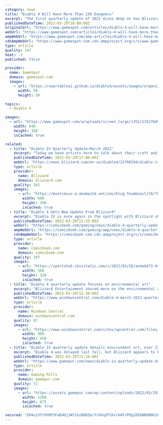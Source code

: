 ```yaml
---
category: news
title: "Diablo 4 Will Have More Than 150 Dungeons"
excerpt: "The first quarterly update of 2022 dives deep on how Blizzard is crafting the look and feel of Diablo 4's gothic fantasy world, including its dungeons."
publishedDateTime: 2022-03-29T10:00:00Z
originalUrl: "https://www.gamespot.com/articles/diablo-4-will-have-more-than-150-dungeons/1100-6501935/"
webUrl: "https://www.gamespot.com/articles/diablo-4-will-have-more-than-150-dungeons/1100-6501935/"
ampWebUrl: "https://www.gamespot.com/amp-articles/diablo-4-will-have-more-than-150-dungeons/1100-6501935/"
cdnAmpWebUrl: "https://www-gamespot-com.cdn.ampproject.org/c/s/www.gamespot.com/amp-articles/diablo-4-will-have-more-than-150-dungeons/1100-6501935/"
type: article
quality: 147
heat: -1
published: false

provider:
  name: GameSpot
  domain: gamespot.com
  images:
    - url: "https://smartableai.github.io/diablo4/assets/images/organizations/gamespot.com-50x50.jpg"
      width: 50
      height: 50

topics:
  - Diablo 4

images:
  - url: "https://www.gamespot.com/a/uploads/screen_large/1352/13527689/3957016-d4_quarterly_update.jpg"
    width: 640
    height: 360
    isCached: true

related:
  - title: "Diablo IV Quarterly Update—March 2022"
    excerpt: "Today we have artists here to talk about their craft and everything that goes into building the world of Sanctuary."
    publishedDateTime: 2022-03-29T17:00:00Z
    webUrl: "https://news.blizzard.com/en-us/diablo4/23788294/diablo-iv-quarterly-update-march-2022"
    type: article
    provider:
      name: Blizzard
      domain: blizzard.com
    quality: 162
    images:
      - url: "https://bnetcmsus-a.akamaihd.net/cms/blog_thumbnail/t0/T03F8R1V5IY01647903242759.png"
        width: 600
        height: 300
        isCached: true
  - title: "Diablo 4 Gets New Update From Blizzard"
    excerpt: "Diablo IV is once again in the spotlight with Blizzard sharing another quarterly update about the game ahead of its release. This is the first update on the new Diablo game that we've gotten this year ..."
    publishedDateTime: 2022-03-29T11:33:00Z
    webUrl: "https://comicbook.com/gaming/news/diablo-4-quarterly-update-march-2022/"
    ampWebUrl: "https://comicbook.com/gaming/amp/news/diablo-4-quarterly-update-march-2022/"
    cdnAmpWebUrl: "https://comicbook-com.cdn.ampproject.org/c/s/comicbook.com/gaming/amp/news/diablo-4-quarterly-update-march-2022/"
    type: article
    provider:
      name: Comicbook.com
      domain: comicbook.com
    quality: 107
    images:
      - url: "https://sportshub.cbsistatic.com/i/2021/03/18/ae4a8473-4c74-493d-ba59-117cebed6b2b/nintendo-switch-pro-space-2-1251724.jpg?width=568&height=320"
        width: 568
        height: 320
        isCached: true
  - title: "Diablo 4 quarterly update focuses on environmental art"
    excerpt: "Blizzard Entertainment shared more on the environmental art design of Diablo 4 in the March 2022 quarterly update, giving details on the various regions of the game."
    publishedDateTime: 2022-03-29T12:30:00Z
    webUrl: "https://www.windowscentral.com/diablo-4-march-2022-quarterly-update"
    type: article
    provider:
      name: Windows Central
      domain: windowscentral.com
    quality: 87
    images:
      - url: "https://www.windowscentral.com/sites/wpcentral.com/files/styles/large/public/field/image/2022/03/diablo-4-march-2022-desert.jpg"
        width: 800
        height: 450
        isCached: true
  - title: "Diablo IV quarterly update details environment art, over 150 dungeons"
    excerpt: "Diablo 4 was delayed last fall, but Blizzard appears to be hard at work on the next dungeon-crawling, loot-gathering entry in the popular RPG series. “Appears” is a good word here, because we just got ..."
    publishedDateTime: 2022-03-29T21:16:00Z
    webUrl: "https://www.gamepur.com/news/diablo-iv-quarterly-update-details-environment-art-over-150-dungeons"
    type: article
    provider:
      name: Gaming Polls
      domain: gamepur.com
    quality: 72
    images:
      - url: "https://assets.gamepur.com/wp-content/uploads/2022/03/29225300/diablo-4.jpg"
        width: 1200
        height: 675
        isCached: true

secured: "E04u1VYtFUDPSFaD4UjJWfzGiB0OIm/YrGhqZF5XvrkAF+POgiDEKWNXBHU1FDo7DEAe7VPdZ2Ek9IGSphGGEYIHde1d2bEGVdy7iTJsU3/Q9i/S9BPEDN4pFyK3y28RRfhlobL2IxxJX0GjOuEwKyEyCLp6uCtFiyr5eoXhiDDTEBnUVdHjDZAoE1uwj/4CpKV5rlNi0W4ooNmiEF5a6n/JS8Vv2m8vViqtk4icg4vScn053DwmTzhs6WCQWY4rmJRdmwcX6JUTu8GBxYu4x9UDcKCpODeKtCS5siDk/nxM7+LLJxanFPUCVlGGfWjHmFxfbsB4uwRKQlb9OOfmj5QzHayuZrYC3oM57GctEJQ=;rLC/bn1mTQF2YqaGh/xt8w=="
---
```


